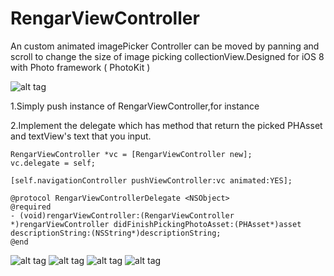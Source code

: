 # RengarViewController
An custom animated imagePicker Controller can be moved by panning and scroll to change the size of image picking collectionView.Designed for iOS 8 with Photo framework ( PhotoKit )

![alt tag](https://github.com/peiweichen/RengarViewController/blob/master/RengarViewController/rengar480.mov.gif)


 1.Simply push instance of RengarViewController,for instance

 2.Implement the delegate which has method that return the picked PHAsset and textView's text that you input.
 
```
RengarViewController *vc = [RengarViewController new];
vc.delegate = self;
	
[self.navigationController pushViewController:vc animated:YES];
```
```
@protocol RengarViewControllerDelegate <NSObject>
@required
- (void)rengarViewController:(RengarViewController *)rengarViewController didFinishPickingPhotoAsset:(PHAsset*)asset descriptionString:(NSString*)descriptionString;
@end
```
![alt tag](https://github.com/peiweichen/RengarViewController/blob/master/RengarViewController/2.pic.jpg)
![alt tag](https://github.com/peiweichen/RengarViewController/blob/master/RengarViewController/3.pic.jpg)
![alt tag](https://github.com/peiweichen/RengarViewController/blob/master/RengarViewController/1.pic.jpg)
![alt tag](https://github.com/peiweichen/RengarViewController/blob/master/RengarViewController/4.pic.jpg)
